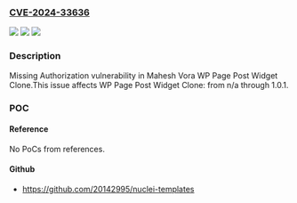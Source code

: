 ### [CVE-2024-33636](https://cve.mitre.org/cgi-bin/cvename.cgi?name=CVE-2024-33636)
![](https://img.shields.io/static/v1?label=Product&message=WP%20Page%20Post%20Widget%20Clone&color=blue)
![](https://img.shields.io/static/v1?label=Version&message=n%2Fa%3C%3D%201.0.1%20&color=brighgreen)
![](https://img.shields.io/static/v1?label=Vulnerability&message=CWE-862%20Missing%20Authorization&color=brighgreen)

### Description

Missing Authorization vulnerability in Mahesh Vora WP Page Post Widget Clone.This issue affects WP Page Post Widget Clone: from n/a through 1.0.1.

### POC

#### Reference
No PoCs from references.

#### Github
- https://github.com/20142995/nuclei-templates

